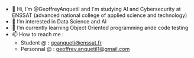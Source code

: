 - 👋 Hi, I’m @GeoffreyAnquetil and I'm studying AI and Cybersecurity at ENSSAT (advanced national college of applied science and technology)
- 👀 I’m interested in Data Science and AI
- 🌱 I’m currently learning Object Oriented programming ande code testing
- 📫 How to reach me :
  - Student @ : geanqueti@enssat.fr 
  - Personnal @ : geoffrey.anquetil1@gmail.com
<!---
GeoffreyAnquetil/GeoffreyAnquetil is a ✨ special ✨ repository because its `README.md` (this file) appears on your GitHub profile.
You can click the Preview link to take a look at your changes.
--->
